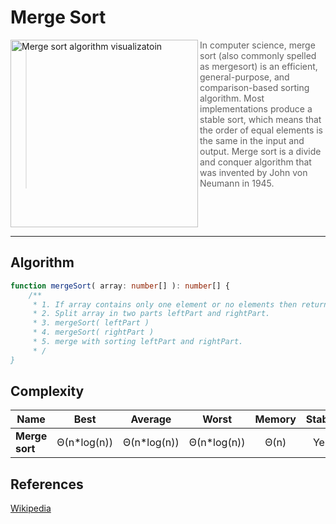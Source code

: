 # Merge Sort


<img
    align="left" width="300px" alt="Merge sort algorithm visualizatoin"
    src="https://upload.wikimedia.org/wikipedia/commons/c/cc/Merge-sort-example-300px.gif"
/>

> In computer science, merge sort (also commonly spelled as mergesort) is an efficient,
> general-purpose, and comparison-based sorting algorithm. Most implementations produce a
> stable sort, which means that the order of equal elements is the same in the input and
> output. Merge sort is a divide and conquer algorithm that was invented by John von Neumann
> in 1945.

<br clear="both"/>

---

## Algorithm


```TypeScript
function mergeSort( array: number[] ): number[] {
    /**
     * 1. If array contains only one element or no elements then return it as is.
     * 2. Split array in two parts leftPart and rightPart.
     * 3. mergeSort( leftPart )
     * 4. mergeSort( rightPart )
     * 5. merge with sorting leftPart and rightPart.
     * /
}
```

## Complexity

| Name              | Best        | Average     | Worst       | Memory  | Stable  |
| ------------------| :---------: | :---------: | :---------: | :-----: | :-----: |
| **Merge sort**    | Θ(n*log(n)) | Θ(n*log(n)) | Θ(n*log(n)) | Θ(n)    | Yes     |

## References

[Wikipedia](https://en.wikipedia.org/wiki/Merge_sort)
